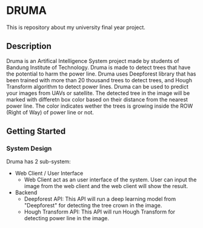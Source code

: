 # DRUMA 

This is repository about my university final year project.

## Description

Druma is an Artifical Intelligence System project made by students of Bandung Institute of Technology. Druma is made to detect trees that have the potential to harm the power line. Druma uses Deepforest library that has been trained with more than 20 thousand trees to detect trees, and Hough Transform algorithm to detect power lines. Druma can be used to predict your images from UAVs or satellite. The detected tree in the image will be marked with differetn box color based on their distance from the nearest power line. The color indicates wether the trees is growing inside the ROW (Right of Way) of power line or not.

## Getting Started

### System Design

Druma has 2 sub-system:
* Web Client / User Interface
    - Web Client act as an user interface of the system. User can input the image from the web client and the web client will show the result.
* Backend
    - Deepforest API: This API will run a deep learning model from "Deepforest" for detecting the tree crown in the image.
    - Hough Transform API: This API will run Hough Transform for detecting power line in the image.

